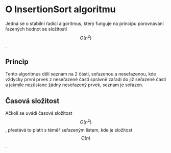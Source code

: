 # O InsertionSort algoritmu

Jedná se o stabilní řadicí algoritmus, který funguje na principu porovnávání řazených hodnot se složitostí $$ O(n^2) $$.

## Princip

Tento algoritmus dělí seznam na 2 části, seřazenou a neseřazenou, kde vždycky první prvek z neseřazené časti správně zařadí
do již seřazené části a jakmile nezůstane žádný neseřazený prvek, seznam je seřazen.

## Časová složitost

Ačkoli se uvádí časová složitost $$ O(n^2) $$, přestává to platit s téměř seřazeným listem, kde je složitost $$ O(n) $$.